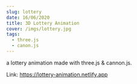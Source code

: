 ```yaml
---
slug: lottery
date: 16/06/2020
title: 3D Lottery Animation
cover: /imgs/lottery.jpg
tags:
  - three.js
  - canon.js
---
```

a lottery animation made with three.js & cannon.js.

Link: https://lottery-animation.netlify.app